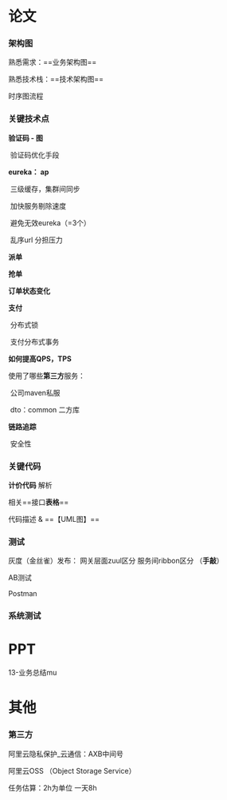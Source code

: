 

# 论文

### 架构图 

熟悉需求：==业务架构图==

熟悉技术栈：==技术架构图==

时序图流程



### 关键技术点

**验证码 - 图**

​	验证码优化手段





**eureka： ap**  

​	三级缓存，集群间同步

​	加快服务剔除速度

​	避免无效eureka（=3个）

​	乱序url 分担压力



**派单**

**抢单**

**订单状态变化**

**支付**

​	分布式锁

​	支付分布式事务



**如何提高QPS，TPS**



使用了哪些**第三方**服务：

​	公司maven私服

​	dto：common 二方库



**链路追踪**

​	安全性

### 关键代码

**计价代码** 解析



相关==接口**表格**==

代码描述 & ==【UML图】==





### 测试

灰度（金丝雀）发布：    网关层面zuul区分    服务间ribbon区分 （**手敲**）

AB测试



Postman

### 系统测试



# PPT

13-业务总结mu









# 其他

### 第三方

阿里云隐私保护_云通信：AXB中间号 

阿里云OSS （Object Storage Service）





任务估算：2h为单位  一天8h

